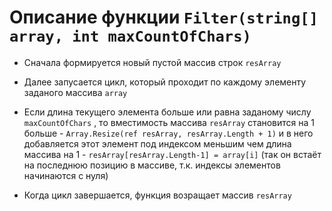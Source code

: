 # Описание функции `Filter(string[] array, int maxCountOfChars)`

* Сначала формируется новый пустой массив строк `resArray` 

* Далее запусается цикл, который проходит по каждому элементу заданого массива `array`

* Если длина текущего элемента больше или равна заданому числу `maxCountOfChars` , то вместимость массива `resArray` становится на 1 больше - `Array.Resize(ref resArray, resArray.Length + 1)` и в него добавляется этот элемент под индексом меньшим чем длина массива на 1 - `resArray[resArray.Length-1] = array[i]` (так он встаёт на последнюю позицию в массиве, т.к. индексы элементов начинаются с нуля)

* Когда цикл завершается, функция возращает массив `resArray`